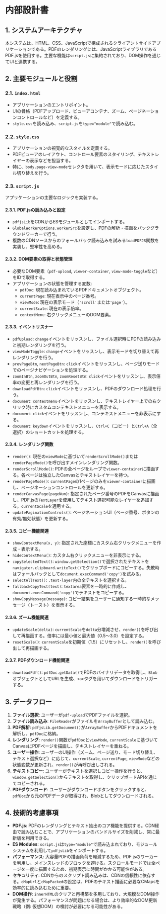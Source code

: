 # 内部設計書

## 1. システムアーキテクチャ
本システムは、HTML、CSS、JavaScriptで構成されるクライアントサイドアプリケーションである。PDFのレンダリングには、JavaScriptライブラリであるPDF.jsを使用する。主要な機能は`script.js`に集約されており、DOM操作を通じてUIと連携する。

## 2. 主要モジュールと役割

### 2.1. `index.html`
- アプリケーションのエントリポイント。
- UIの骨格（PDFアップロード、ビューアコンテナ、ズーム、ページネーションコントロールなど）を定義する。
- `style.css`を読み込み、`script.js`を`type="module"`で読み込む。

### 2.2. `style.css`
- アプリケーションの視覚的なスタイルを定義する。
- PDFビューアのレイアウト、コントロール要素のスタイリング、テキストレイヤーの表示などを担当する。
- 特に、`body.page-view-mode`セレクタを用いて、表示モードに応じたスタイル切り替えを行う。

### 2.3. `script.js`
アプリケーションの主要なロジックを実装する。

#### 2.3.1. PDF.jsの読み込みと設定
- `pdfjsLib`をCDNからESモジュールとしてインポートする。
- `GlobalWorkerOptions.workerSrc`を設定し、PDFの解析・描画をバックグラウンドワーカーで行う。
- 複数のCDNソースからのフォールバック読み込みを試みる`loadPDFJS`関数を実装し、堅牢性を高める。

#### 2.3.2. DOM要素の取得と状態管理
- 必要なDOM要素（`pdf-upload`, `viewer-container`, `view-mode-toggle`など）をIDで取得する。
- アプリケーションの状態を管理する変数:
    - `pdfDoc`: 現在読み込まれているPDFドキュメントオブジェクト。
    - `currentPage`: 現在表示中のページ番号。
    - `viewMode`: 現在の表示モード（`'scroll'`または`'page'`）。
    - `currentScale`: 現在の表示倍率。
    - `contextMenu`: 右クリックメニューのDOM要素。

#### 2.3.3. イベントリスナー
- `pdfUpload`: `change`イベントをリッスンし、ファイル選択時にPDFの読み込みと初期レンダリングを行う。
- `viewModeToggle`: `change`イベントをリッスンし、表示モードを切り替えて再レンダリングを行う。
- `prevPageBtn`, `nextPageBtn`: `click`イベントをリッスンし、ページ送りモードでのページナビゲーションを処理する。
- `zoomInBtn`, `zoomOutBtn`, `zoomResetBtn`: `click`イベントをリッスンし、表示倍率の変更と再レンダリングを行う。
- `downloadPdfBtn`: `click`イベントをリッスンし、PDFのダウンロード処理を行う。
- `document`: `contextmenu`イベントをリッスンし、テキストレイヤー上での右クリック時にカスタムコンテキストメニューを表示する。
- `document`: `click`イベントをリッスンし、コンテキストメニューを非表示にする。
- `document`: `keydown`イベントをリッスンし、`Ctrl+C`（コピー）と`Ctrl+A`（全選択）のショートカットを処理する。

#### 2.3.4. レンダリング関数
- `render()`: 現在の`viewMode`に基づいて`renderScrollMode()`または`renderPageMode()`を呼び出すメインレンダリング関数。
- `renderScrollMode()`: PDFの全ページをループで`viewer-container`に描画する。各ページは独立したCanvasとテキストレイヤーを持つ。
- `renderPageMode()`: `currentPage`の1ページのみを`viewer-container`に描画し、ページネーションコントロールを更新する。
- `renderCanvasPage(pageNum)`: 指定されたページ番号のPDFをCanvasに描画し、PDF.jsの`TextLayer`を使用してテキスト選択可能なレイヤーを追加する。`currentScale`を適用する。
- `updatePaginationControls()`: ページネーションUI（ページ番号、ボタンの有効/無効状態）を更新する。

#### 2.3.5. コピー機能関連
- `showContextMenu(x, y)`: 指定された座標にカスタム右クリックメニューを作成・表示する。
- `hideContextMenu()`: カスタム右クリックメニューを非表示にする。
- `copySelectedText()`: `window.getSelection()`で選択されたテキストを`navigator.clipboard.writeText()`でクリップボードにコピーする。失敗時はフォールバックとして`document.execCommand('copy')`を試みる。
- `selectAllText()`: `.text-layer`内の全テキストを選択する。
- `fallbackCopyText(text)`: `textarea`要素を一時的に作成し、`document.execCommand('copy')`でテキストをコピーする。
- `showCopyMessage(message)`: コピー結果をユーザーに通知する一時的なメッセージ（トースト）を表示する。

#### 2.3.6. ズーム機能関連
- `updateScale(delta)`: `currentScale`を`delta`分増減させ、`render()`を呼び出して再描画する。倍率には最小値と最大値（0.5〜3.0）を設定する。
- `resetScale()`: `currentScale`を初期値（1.5）にリセットし、`render()`を呼び出して再描画する。

#### 2.3.7. PDFダウンロード機能関連
- `downloadPdf()`: `pdfDoc.getData()`でPDFのバイナリデータを取得し、`Blob`オブジェクトとしてURLを生成、`<a>`タグを用いてダウンロードをトリガーする。

## 3. データフロー
1. **ファイル選択**: ユーザーが`pdf-upload`でPDFファイルを選択。
2. **ファイル読み込み**: `FileReader`がファイルを`ArrayBuffer`として読み込む。
3. **PDF解析**: `pdfjsLib.getDocument()`が`ArrayBuffer`からPDFドキュメントを解析し、`pdfDoc`に格納。
4. **レンダリング**: `render()`関数が`pdfDoc`と`viewMode`, `currentScale`に基づいてCanvasにPDFページを描画し、テキストレイヤーを重ねる。
5. **ユーザー操作**: ユーザーのUI操作（ズーム、ページ送り、モード切り替え、テキスト選択など）に応じて、`currentScale`, `currentPage`, `viewMode`などの状態変数が更新され、`render()`が再呼び出しされる。
6. **テキストコピー**: ユーザーがテキストを選択しコピー操作を行うと、`window.getSelection()`からテキストを取得し、クリップボードAPIを通じてコピーされる。
7. **PDFダウンロード**: ユーザーがダウンロードボタンをクリックすると、`pdfDoc`から元のPDFデータが取得され、Blobとしてダウンロードされる。

## 4. 技術的考慮事項
- **PDF.js**: PDFのレンダリングとテキスト抽出のコア機能を提供する。CDN経由で読み込むことで、アプリケーションのバンドルサイズを削減し、常に最新版を利用できる。
- **ES Modules**: `script.js`は`type="module"`で読み込まれており、モジュールシステムを利用して`pdfjsLib`をインポートする。
- **パフォーマンス**: 大容量PDFの描画負荷を軽減するため、PDF.jsのワーカーを利用し、メインスレッドのブロックを避ける。スクロールモードでは全ページを一度に描画するため、初期表示に時間がかかる可能性がある。
- **セキュリティ**: CDNからのスクリプト読み込みは、CDNの信頼性に依存する。`cMapUrl`と`cMapPacked`の設定は、PDFのテキスト描画に必要なCMapsを効率的に読み込むために重要。
- **DOM操作**: `innerHTML`のクリアと再構築を多用しており、大規模なDOM操作が発生する。パフォーマンスが問題になる場合は、より効率的なDOM更新戦略（例: 仮想DOM）の検討が必要になる可能性がある。
